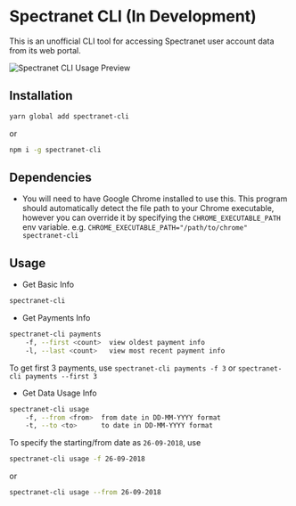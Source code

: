 # Spectranet CLI (In Development)

This is an unofficial CLI tool for accessing Spectranet user account data from its web portal.

![Spectranet CLI Usage Preview](https://user-images.githubusercontent.com/11996508/46118338-f10f5280-c1fd-11e8-800d-53a55002b9d1.png)

## Installation

```sh
yarn global add spectranet-cli
```

or

```sh
npm i -g spectranet-cli
```

## Dependencies

- You will need to have Google Chrome installed to use this. This program should automatically detect the file path to your Chrome executable, however you can override it by specifying the `CHROME_EXECUTABLE_PATH` env variable. e.g. `CHROME_EXECUTABLE_PATH="/path/to/chrome" spectranet-cli`

## Usage

- Get Basic Info

```bash
spectranet-cli
```

- Get Payments Info

```bash
spectranet-cli payments
    -f, --first <count>  view oldest payment info
    -l, --last <count>   view most recent payment info
```

To get first 3 payments, use `spectranet-cli payments -f 3` or `spectranet-cli payments --first 3`

- Get Data Usage Info

```bash
spectranet-cli usage
    -f, --from <from>  from date in DD-MM-YYYY format
    -t, --to <to>      to date in DD-MM-YYYY format
```

To specify the starting/from date as `26-09-2018`, use

```bash
spectranet-cli usage -f 26-09-2018
```

or

```bash
spectranet-cli usage --from 26-09-2018
```